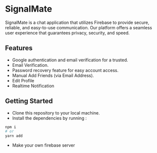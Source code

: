 # **SignalMate**

SignalMate is a chat application that utilizes Firebase to provide secure, reliable, and easy-to-use communication. Our platform offers a seamless user experience that guarantees privacy, security, and speed.

## **Features**  

- Google authentication and email verification for a trusted.
- Email Verification.
- Password recovery feature for easy account access.
- Manual Add Friends (via Email Address).
- Edit Profile
- Realtime Notification

## **Getting Started**

- Clone this repository to your local machine.
- Install the dependencies by running :

```bash
npm i
# or
yarn add
```

- Make your own firebase server
